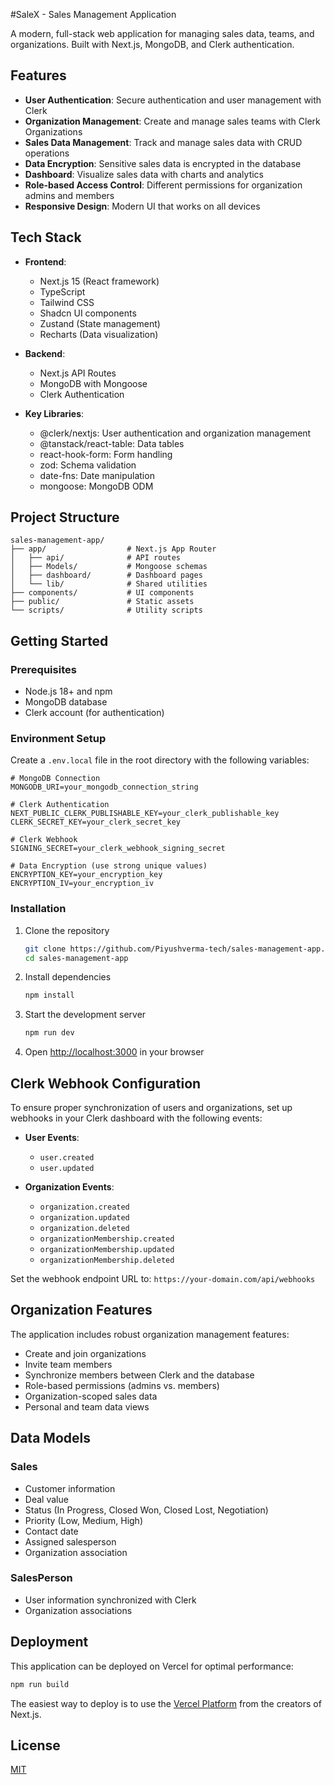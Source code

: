#SaleX - Sales Management Application

A modern, full-stack web application for managing sales data, teams, and organizations. Built with Next.js, MongoDB, and Clerk authentication.

## Features

- **User Authentication**: Secure authentication and user management with Clerk
- **Organization Management**: Create and manage sales teams with Clerk Organizations
- **Sales Data Management**: Track and manage sales data with CRUD operations
- **Data Encryption**: Sensitive sales data is encrypted in the database
- **Dashboard**: Visualize sales data with charts and analytics
- **Role-based Access Control**: Different permissions for organization admins and members
- **Responsive Design**: Modern UI that works on all devices

## Tech Stack

- **Frontend**:

  - Next.js 15 (React framework)
  - TypeScript
  - Tailwind CSS
  - Shadcn UI components
  - Zustand (State management)
  - Recharts (Data visualization)

- **Backend**:

  - Next.js API Routes
  - MongoDB with Mongoose
  - Clerk Authentication

- **Key Libraries**:
  - @clerk/nextjs: User authentication and organization management
  - @tanstack/react-table: Data tables
  - react-hook-form: Form handling
  - zod: Schema validation
  - date-fns: Date manipulation
  - mongoose: MongoDB ODM

## Project Structure

```
sales-management-app/
├── app/                  # Next.js App Router
│   ├── api/              # API routes
│   ├── Models/           # Mongoose schemas
│   ├── dashboard/        # Dashboard pages
│   └── lib/              # Shared utilities
├── components/           # UI components
├── public/               # Static assets
└── scripts/              # Utility scripts
```

## Getting Started

### Prerequisites

- Node.js 18+ and npm
- MongoDB database
- Clerk account (for authentication)

### Environment Setup

Create a `.env.local` file in the root directory with the following variables:

```
# MongoDB Connection
MONGODB_URI=your_mongodb_connection_string

# Clerk Authentication
NEXT_PUBLIC_CLERK_PUBLISHABLE_KEY=your_clerk_publishable_key
CLERK_SECRET_KEY=your_clerk_secret_key

# Clerk Webhook
SIGNING_SECRET=your_clerk_webhook_signing_secret

# Data Encryption (use strong unique values)
ENCRYPTION_KEY=your_encryption_key
ENCRYPTION_IV=your_encryption_iv
```

### Installation

1. Clone the repository

   ```bash
   git clone https://github.com/Piyushverma-tech/sales-management-app.git
   cd sales-management-app
   ```

2. Install dependencies

   ```bash
   npm install
   ```

3. Start the development server

   ```bash
   npm run dev
   ```

4. Open [http://localhost:3000](http://localhost:3000) in your browser

## Clerk Webhook Configuration

To ensure proper synchronization of users and organizations, set up webhooks in your Clerk dashboard with the following events:

- **User Events**:

  - `user.created`
  - `user.updated`

- **Organization Events**:
  - `organization.created`
  - `organization.updated`
  - `organization.deleted`
  - `organizationMembership.created`
  - `organizationMembership.updated`
  - `organizationMembership.deleted`

Set the webhook endpoint URL to: `https://your-domain.com/api/webhooks`

## Organization Features

The application includes robust organization management features:

- Create and join organizations
- Invite team members
- Synchronize members between Clerk and the database
- Role-based permissions (admins vs. members)
- Organization-scoped sales data
- Personal and team data views

## Data Models

### Sales

- Customer information
- Deal value
- Status (In Progress, Closed Won, Closed Lost, Negotiation)
- Priority (Low, Medium, High)
- Contact date
- Assigned salesperson
- Organization association

### SalesPerson

- User information synchronized with Clerk
- Organization associations

## Deployment

This application can be deployed on Vercel for optimal performance:

```bash
npm run build
```

The easiest way to deploy is to use the [Vercel Platform](https://vercel.com/new) from the creators of Next.js.

## License

[MIT](https://choosealicense.com/licenses/mit/)
